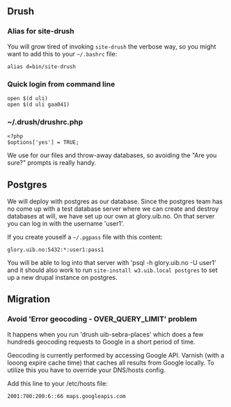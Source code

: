 
## Drush

### Alias for site-drush

You will grow tired of invoking `site-drush` the verbose way, so you might want to add this to your `~/.bashrc` file:

    alias d=bin/site-drush


### Quick login from command line

    open $(d uli)
    open $(d uli gaa041)


### ~/.drush/drushrc.php

    <?php
    $options['yes'] = TRUE;

We use for our files and throw-away databases, so avoiding the "Are you sure?"
prompts is really handy.

## Postgres

We will deploy with postgres as our database.  Since the postgres team has no come up
with a test database server where we can create and destroy databases at will, we have
set up our own at glory.uib.no.  On that server you can log in with the username 'user1'.

If you create youself a `~/.pgpass` file with this content:

    glory.uib.no:5432:*:user1:pass1

You will be able to log into that server with 'psql -h glory.uib.no -U user1' and it should
also work to run `site-install w3.uib.local postgres` to set up a new drupal instance on postgres.


## Migration

### Avoid 'Error geocoding - OVER\_QUERY\_LIMIT' problem

It happens when you run 'drush uib-sebra-places' which does a few hundreds geocoding requests to Google in a short period of time.

Geocoding is currently performed by accessing Google API. Varnish (with a looong expire cache time) that caches all results from Google locally. To utilize this you have to override your DNS/hosts config.

Add this line to your /etc/hosts file:
    
    2001:700:200:6::66 maps.googleapis.com
